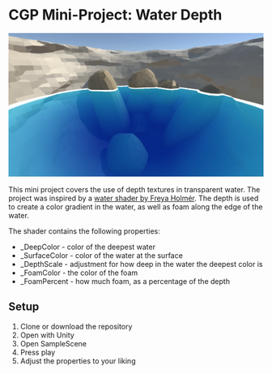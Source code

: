 # CGP Mini-Project: Water Depth

![Water Depth](https://github.com/Vuferen/CGP-Mini-Project/blob/master/Water%20Depth.png "Water Depth")

This mini project covers the use of depth textures in transparent water. The project was inspired by a [water shader by Freya Holmér](https://twitter.com/freyaholmer/status/1184220893976977408).
The depth is used to create a color gradient in the water, as well as foam along the edge of the water.

The shader contains the following properties:
- _DeepColor - color of the deepest water
- _SurfaceColor - color of the water at the surface
- _DepthScale - adjustment for how deep in the water the deepest color is
- _FoamColor - the color of the foam
- _FoamPercent - how much foam, as a percentage of the depth

## Setup
1. Clone or download the repository
2. Open with Unity
3. Open SampleScene
4. Press play
5. Adjust the properties to your liking
